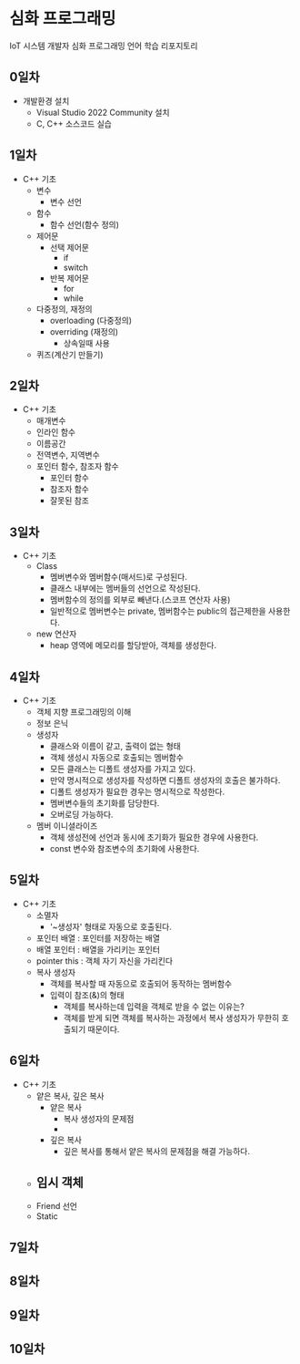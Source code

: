 # 심화 프로그래밍
IoT 시스템 개발자 심화 프로그래밍 언어 학습 리포지토리

## 0일차
- 개발환경 설치
	- Visual Studio 2022 Community 설치
	- C, C++ 소스코드 실습
	
## 1일차
- C++ 기초
	- 변수
		- 변수 선언
	- 함수
		- 함수 선언(함수 정의)
	- 제어문
		- 선택 제어문
			- if
			- switch
		- 반복 제어문
			- for
			- while
	- 다중정의, 재정의
		- overloading (다중정의)
		- overriding (재정의)
			- 상속일때 사용
	- 퀴즈(계산기 만들기)

## 2일차
- C++ 기초
	- 매개변수
	- 인라인 함수
	- 이름공간
	- 전역변수, 지역변수
	- 포인터 함수, 참조자 함수
		- 포인터 함수
		- 참조자 함수
		- 잘못된 참조
		
## 3일차
- C++ 기초
	- Class
		- 멤버변수와 멤버함수(매서드)로 구성된다.
		- 클래스 내부에는 멤버들의 선언으로 작성된다.
		- 멤버함수의 정의를 외부로 빼낸다.(스코프 연산자 사용)
		- 일반적으로 멤버변수는 private, 멤버함수는 public의 접근제한을 사용한다.
	- new 연산자
		- heap 영역에 메모리를 할당받아, 객체를 생성한다.

## 4일차
- C++ 기초
	- 객체 지향 프로그래밍의 이해
	- 정보 은닉
	- 생성자
		- 클래스와 이름이 같고, 출력이 없는 형태
		- 객체 생성시 자동으로 호출되는 멤버함수
		- 모든 클래스는 디폴트 생성자를 가지고 있다.
		- 만약 명시적으로 생성자를 작성하면 디폴트 생성자의 호출은 불가하다.
		- 디폴트 생성자가 필요한 경우는 명시적으로 작성한다.
		- 멤버변수들의 초기화를 담당한다.
		- 오버로딩 가능하다.
	- 멤버 이니셜라이즈
		- 객체 생성전에 선언과 동시에 초기화가 필요한 경우에 사용한다.
		- const 변수와 참조변수의 초기화에 사용한다.

## 5일차
- C++ 기초
	- 소멸자
		- '~생성자' 형태로 자동으로 호출된다.
	- 포인터 배열 : 포인터를 저장하는 배열
	- 배열 포인터 : 배열을 가리키는 포인터
	- pointer this : 객체 자기 자신을 가리킨다
	- 복사 생성자
		- 객체를 복사할 때 자동으로 호출되어 동작하는 멤버함수
		- 입력이 참조(&)의 형태
			- 객체를 복사하는데 입력을 객체로 받을 수 없는 이유는? 
			- 객체를 받게 되면 객체를 복사하는 과정에서 복사 생성자가 무한히 호출되기 때문이다.
		
	
## 6일차
- C++ 기초
	- 얕은 복사, 깊은 복사 
		- 얕은 복사
			- 복사 생성자의 문제점
			- 
		- 깊은 복사
			- 깊은 복사를 통해서 얕은 복사의 문제점을 해결 가능하다.
	- 임시 객체
		- 
	- Friend 선언
	- Static

## 7일차


## 8일차


## 9일차


## 10일차